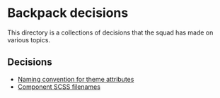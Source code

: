 # Backpack decisions

This directory is a collections of decisions that the squad has made on various topics.

## Decisions

<!-- Please keep this in alphabetical order. -->

* [Naming convention for theme attributes](theme-props-naming.md)
* [Component SCSS filenames](component-scss-filenames.md)
